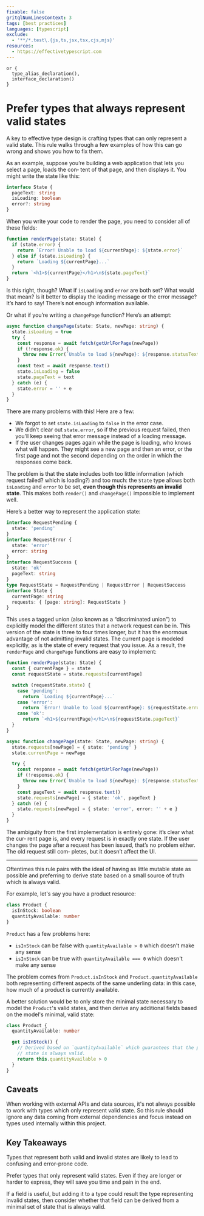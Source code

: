 ```yaml
---
fixable: false
gritqlNumLinesContext: 3
tags: [best practices]
languages: [typescript]
exclude:
  - '**/*.test\.{js,ts,jsx,tsx,cjs,mjs}'
resources:
  - https://effectivetypescript.com
---
```


```grit
or {
  type_alias_declaration(),
  interface_declaration()
}
```

# Prefer types that always represent valid states

A key to effective type design is crafting types that can only represent a valid state. This rule walks through a few examples of how this can go wrong and shows you how to fix them.

As an example, suppose you’re building a web application that lets you select a page, loads the con‐ tent of that page, and then displays it. You might write the state like this:

```ts
interface State {
  pageText: string
  isLoading: boolean
  error?: string
}
```

When you write your code to render the page, you need to consider all of these fields:

```ts
function renderPage(state: State) {
  if (state.error) {
    return `Error! Unable to load ${currentPage}: ${state.error}`
  } else if (state.isLoading) {
    return `Loading ${currentPage}...`
  }
  return `<h1>${currentPage}</h1>\n${state.pageText}`
}
```

Is this right, though? What if `isLoading` and `error` are both set? What would that mean? Is it better to display the loading message or the error message? It’s hard to say! There’s not enough information available.

Or what if you’re writing a `changePage` function? Here’s an attempt:

```ts
async function changePage(state: State, newPage: string) {
  state.isLoading = true
  try {
    const response = await fetch(getUrlForPage(newPage))
    if (!response.ok) {
      throw new Error(`Unable to load ${newPage}: ${response.statusText}`)
    }
    const text = await response.text()
    state.isLoading = false
    state.pageText = text
  } catch (e) {
    state.error = '' + e
  }
}
```

There are many problems with this! Here are a few:

- We forgot to set `state.isLoading` to `false` in the error case.
- We didn’t clear out `state.error`, so if the previous request failed, then you’ll keep seeing that error message instead of a loading message.
- If the user changes pages again while the page is loading, who knows what will happen. They might see a new page and then an error, or the first page and not the second depending on the order in which the responses come back.

The problem is that the state includes both too little information (which request failed? which is loading?) and too much: the `State` type allows both `isLoading` and `error` to be set, **even though this represents an invalid state**. This makes both `render()` and `changePage()` impossible to implement well.

Here’s a better way to represent the application state:

```ts
interface RequestPending {
  state: 'pending'
}
interface RequestError {
  state: 'error'
  error: string
}
interface RequestSuccess {
  state: 'ok'
  pageText: string
}
type RequestState = RequestPending | RequestError | RequestSuccess
interface State {
  currentPage: string
  requests: { [page: string]: RequestState }
}
```

This uses a tagged union (also known as a “discriminated union”) to explicitly model the different states that a network request can be in. This version of the state is three to four times longer, but it has the enormous advantage of not admitting invalid states. The current page is modeled explicitly, as is the state of every request that you issue. As a result, the `renderPage` and `changePage` functions are easy to implement:

```ts
function renderPage(state: State) {
  const { currentPage } = state
  const requestState = state.requests[currentPage]

  switch (requestState.state) {
    case 'pending':
      return `Loading ${currentPage}...`
    case 'error':
      return `Error! Unable to load ${currentPage}: ${requestState.error}`
    case 'ok':
      return `<h1>${currentPage}</h1>\n${requestState.pageText}`
  }
}

async function changePage(state: State, newPage: string) {
  state.requests[newPage] = { state: 'pending' }
  state.currentPage = newPage

  try {
    const response = await fetch(getUrlForPage(newPage))
    if (!response.ok) {
      throw new Error(`Unable to load ${newPage}: ${response.statusText}`)
    }
    const pageText = await response.text()
    state.requests[newPage] = { state: 'ok', pageText }
  } catch (e) {
    state.requests[newPage] = { state: 'error', error: '' + e }
  }
}
```

The ambiguity from the first implementation is entirely gone: it’s clear what the cur‐ rent page is, and every request is in exactly one state. If the user changes the page after a request has been issued, that’s no problem either. The old request still com‐ pletes, but it doesn’t affect the UI.

---

Oftentimes this rule pairs with the ideal of having as little mutable state as possible and preferring to derive state based on a small source of truth which is always valid.

For example, let's say you have a product resource:

```ts
class Product {
  isInStock: boolean
  quantityAvailable: number
}
```

`Product` has a few problems here:

- `isInStock` can be false with `quantityAvailable > 0` which doesn't make any sense
- `isInStock` can be true with `quantityAvailable === 0` which doesn't make any sense

The problem comes from `Product.isInStock` and `Product.quantityAvailable` both representing different aspects of the same underling data: in this case, how much of a product is currently available.

A better solution would be to only store the minimal state necessary to model the `Product`'s valid states, and then derive any additional fields based on the model's minimal, valid state:

```ts
class Product {
  quantityAvailable: number

  get isInStock() {
    // Derived based on `quantityAvailable` which guarantees that the product's
    // state is always valid.
    return this.quantityAvailable > 0
  }
}
```

## Caveats

When working with external APIs and data sources, it's not always possible to work with types which only represent valid state. So this rule should ignore any data coming from external dependencies and focus instead on types used internally within this project.

## Key Takeaways

Types that represent both valid and invalid states are likely to lead to confusing and error-prone code.

Prefer types that only represent valid states. Even if they are longer or harder to express, they will save you time and pain in the end.

If a field is useful, but adding it to a type could result the type representing invalid states, then consider whether that field can be derived from a minimal set of state that is always valid.
